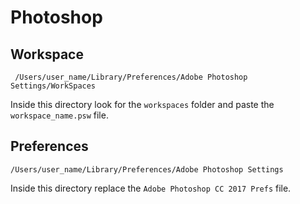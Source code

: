# Photoshop

## Workspace
```
 /Users/user_name/Library/Preferences/Adobe Photoshop Settings/WorkSpaces
```

Inside this directory look for the `workspaces` folder and paste the `workspace_name.psw` file.

## Preferences
```
/Users/user_name/Library/Preferences/Adobe Photoshop Settings
```
Inside this directory replace the `Adobe Photoshop CC 2017 Prefs` file.